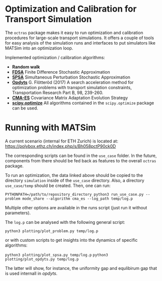 # Optimization and Calibration for Transport Simulation

The `octras` package makes it easy to run optimization and calibration procedures
for large-scale transport simulations. It offers a couple of tools for easy analysis
of the simulation runs and interfaces to put simulators like MATSim into an
optimization loop.

Implemented optimization / calibration algorithms:

- **Random walk**
- **[FDSA][1]** Finite Difference Stochastic Approximation
- **[SPSA][2]** Simultaneous Perturbation Stochastic Approximation
- **[Opdyts][3]** G. Flötteröd (2017) A search acceleration method for optimization problems with transport simulation constraints, Transportation Research Part B, 98, 239-260.
- **[CMA-ES][4]** Covariance Matrix Adaptation Evolution Strategy
- **[scipy.optimize][5]** All algorithms contained in the `scipy.optimize` package can be used.

# Running with MATSim

A current scenario (internal for ETH Zurich) is located at:
https://polybox.ethz.ch/index.php/s/Bh058pctP90ck0D

The corresponding scripts can be found in the `use_case` folder. In the future,
components from there should be fed back as features to the overall `octras`
package.

To run an optimization, the data linked above should be copied to the directory
`simulation` inside of the `use_case` directory. Also, a directory `use_case/temp`
should be created. Then, one can run:

```PYTHONPATH=/path/to/repository_directory python3 run_use_case.py --problem mode_share --algorithm cma_es --log_path temp/log.p```

Multiple other options are available in the runs script (just run it without parameters).

The `log.p` can be analysed with the following general script:

```python3 plotting/plot_problem.py temp/log.p```

or with custom scripts to get insights into the dynamics of specific algorithms:

```python3 plotting/plot_spsa.py temp/log.p```
```python3 plotting/plot_opdyts.py temp/log.p```

The latter will show, for instance, the uniformity gap and equlibirum gap that
is used internall in *opdyts*.

[1]: https://en.wikipedia.org/wiki/Simultaneous_perturbation_stochastic_approximation
[2]: https://en.wikipedia.org/wiki/Simultaneous_perturbation_stochastic_approximation
[3]: https://www.sciencedirect.com/science/article/pii/S0191261516302466
[4]: https://en.wikipedia.org/wiki/CMA-ES
[5]: https://docs.scipy.org/doc/scipy/reference/optimize.html
